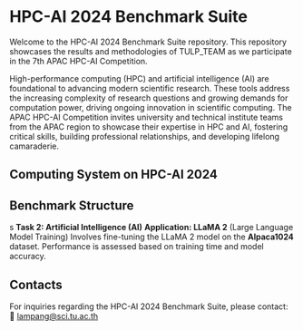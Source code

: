 # HPC-AI 2024 Benchmark Suite 
Welcome to the HPC-AI 2024 Benchmark Suite repository. This repository showcases the results and methodologies of TULP_TEAM as we participate in the 7th APAC HPC-AI Competition.

High-performance computing (HPC) and artificial intelligence (AI) are foundational to advancing modern scientific research. These tools address the increasing complexity of research questions and growing demands for computation power, driving ongoing innovation in scientific computing. The APAC HPC-AI Competition invites university and technical institute teams from the APAC region to showcase their expertise in HPC and AI, fostering critical skills, building professional relationships, and developing lifelong camaraderie.


## Computing System on HPC-AI 2024


## Benchmark Structure
s
**Task 2: Artificial Intelligence (AI)**
**Application: LLaMA 2** (Large Language Model Training)
Involves fine-tuning the LLaMA 2 model on the **Alpaca1024** dataset. Performance is assessed based on training time and model accuracy.


## Contacts
For inquiries regarding the HPC-AI 2024 Benchmark Suite, please contact:
📧 lampang@sci.tu.ac.th